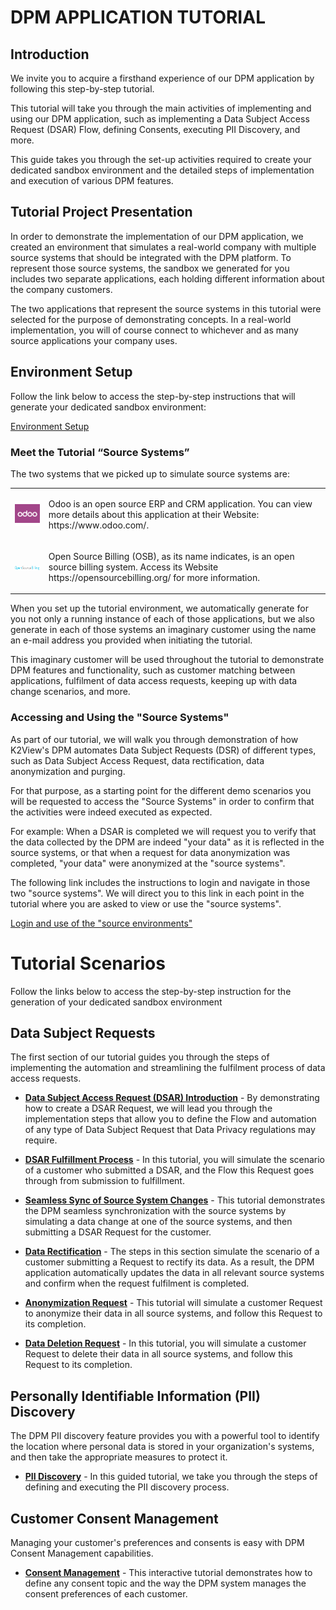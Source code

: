 # DPM APPLICATION TUTORIAL 

## Introduction

We invite you to acquire a firsthand experience of our DPM application by following this step-by-step tutorial. 

This tutorial will take you through the main activities of implementing and using our DPM application, such as implementing a Data Subject Access Request (DSAR) Flow, defining Consents, executing PII Discovery, and more. 

This guide takes you through the set-up activities required to create your dedicated sandbox environment and the detailed steps of implementation and execution of various DPM features.

## Tutorial Project Presentation

In order to demonstrate the implementation of our DPM application, we created an environment that simulates a real-world company with multiple source systems that should be integrated with the DPM platform. To represent those source systems, the sandbox we generated for you includes two separate applications, each holding different information about the company customers. 

The two applications that represent the source systems in this tutorial were selected for the purpose of demonstrating concepts. In a real-world implementation, you will of course connect to whichever and as many source applications your company uses. 

## Environment Setup 

Follow the link below to access the step-by-step instructions that will generate your dedicated sandbox environment:

[Environment Setup]( 00_Setup/00_Environment_Setup.md) 

### Meet the Tutorial “Source Systems”

The two systems that we picked up to simulate source systems are:
<table>
<tbody>
<tr>
<td width="100"><img src="images/00_odoo.png" alt=""/></td>
<td width="800">
<p>Odoo is an open source ERP and CRM application. You can view more details about this application at their Website: https://www.odoo.com/.</p>
</td>
</tr>
<tr>
<td width="100"><img src="images/00_opensourcebilling_icon.png" width="120%" height="120%" alt=""/></td>
<td width="800"> 
<p>Open Source Billing (OSB), as its name indicates, is an open source billing system. Access its Website https://opensourcebilling.org/ for more information.</p>
</td>
</tr>
</tbody>
</table>

When you set up the tutorial environment, we automatically generate for you not only a running instance of each of those applications, but we also generate in each of those systems an imaginary customer using the name an e-mail address you provided when initiating the tutorial. 

This imaginary customer will be used throughout the tutorial to demonstrate DPM features and functionality, such as customer matching between applications, fulfilment of data access requests, keeping up with data change scenarios, and more.  

### Accessing and Using the "Source Systems"

As part of our tutorial, we will walk you through demonstration of how K2View's DPM automates Data Subject Requests (DSR) of different types, such as Data Subject Access Request, data rectification, data anonymization and purging. 

For that purpose, as a starting point for the different demo scenarios you will be requested to access the "Source Systems" in order to confirm that the activities were indeed executed as expected. 

For example: When a DSAR is completed we will request you to verify that the data collected by the DPM are indeed "your data" as it is reflected in the source systems, or that when a request for data anonymization was completed, "your data" were anonymized at the "source systems".  

The following link includes the instructions to login and navigate in those two "source systems". We will direct you to this link in each point in the tutorial where you are asked to view or use the "source systems".

[Login and use of the "source environments"](00_Setup/00_Access_Source_Systems.md)

# Tutorial Scenarios

Follow the links below to access the step-by-step instruction for the generation of your dedicated sandbox environment

## Data Subject Requests

The first section of our tutorial guides you through the steps of implementing the automation and streamlining the fulfilment process of data access requests.

- [**Data Subject Access Request (DSAR) Introduction**]( 01_DSAR/01_00_DSAR.md) - By demonstrating how to create a DSAR Request, we will lead you through the implementation steps that allow you to define the Flow and automation of any type of Data Subject Request that Data Privacy regulations may require. 

- [**DSAR Fulfillment Process**]( 02_DSAR_Fulfillment/02_00_DSAR_Fulfillment_intro.md) - In this tutorial, you will simulate the scenario of a customer who submitted a DSAR, and the Flow this Request goes through from submission to fulfillment. 

- [**Seamless Sync of Source System Changes**]( 03_Auto_Sync/01_Auto_Sync_Data_Main.md) - This tutorial demonstrates the DPM seamless synchronization with the source systems by simulating a data change at one of the source systems, and  then submitting a DSAR Request for the customer.
- **[Data Rectification]( 04_Rectify/01_Rectify_Data_Main.md)** - The steps in this section simulate the scenario of a customer submitting a Request to rectify its data. As a result, the DPM application automatically updates the data in all relevant source systems and confirm when the request fulfilment is completed.
- [**Anonymization Request**]( 05_Masking/01_Masking_Data_Main.md) - This tutorial will simulate a customer Request to anonymize their data in all source systems, and follow this Request to its completion.
- **[Data Deletion Request]( 06_Purging/01_Purging_Data_Main.md)** -  In this tutorial, you will simulate a customer Request to delete their data in all source systems, and follow this Request to its completion.

## Personally Identifiable Information (PII) Discovery

The DPM PII discovery feature provides you with a powerful tool to identify the location where personal data is stored in your organization's systems, and then take the appropriate measures to protect it.

- [**PII Discovery**]( 07_Discovery/01_Discovery_Main.md) - In this guided tutorial, we take you through the steps of defining and executing the PII discovery process.

## Customer Consent Management

Managing your customer's preferences and consents is easy with DPM Consent Management capabilities.

- [**Consent Management**]( 08_Consent/01_Consent_Main.md) - This interactive tutorial demonstrates how to define any consent topic and the way the DPM system manages the consent preferences of each customer. 

